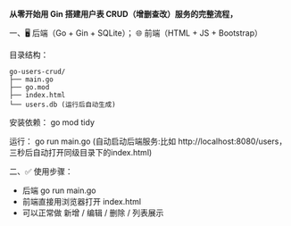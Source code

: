 **从零开始用 Gin 搭建用户表 CRUD（增删查改）服务的完整流程，**

一、🖥 后端（Go + Gin + SQLite）； 🌐 前端（HTML + JS + Bootstrap）

目录结构：
```
go-users-crud/
├── main.go
├── go.mod
├── index.html
└── users.db (运行后自动生成)
```

安装依赖：  go mod tidy

运行：  go run main.go   (自动启动后端服务:比如 http://localhost:8080/users，三秒后自动打开同级目录下的index.html)

二、✅ 使用步骤：
- 后端 go run main.go
- 前端直接用浏览器打开 index.html
- 可以正常做 新增 / 编辑 / 删除 / 列表展示
